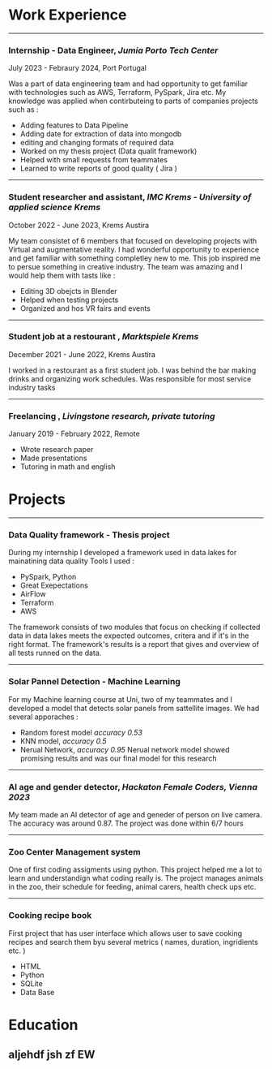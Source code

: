 # Work Experience

* * *

### Internship - Data Engineer, _Jumia Porto Tech Center_

July 2023 - Febraury 2024, Port Portugal

Was a part of data engineering team and had opportunity to get familiar with technologies such as AWS, Terraform, PySpark, Jira etc. My knowledge was applied when contirbuteing to parts of companies projects such as :
- Adding features to Data Pipeline
- Adding date for extraction of data into mongodb
- editing and changing formats of required data
-  Worked on my thesis project (Data qualit framework)
-  Helped with small requests from teammates
-  Learned to write reports of good quality ( Jira )

* * *

### Student researcher and assistant, _IMC Krems - University of applied science Krems_

 October 2022 - June 2023, Krems Austira

 My team consistet of 6 members that focused on developing projects with Virtual and augmentative reality. I had wonderful opportunity to experience and get familiar with something completley new to me. This job
 inspired me to persue something in creative industry. The team was amazing and I would help them with tasts like :
 - Editing 3D obejcts in Blender
 - Helped when testing projects
 - Organized and hos VR fairs and events

* * *

### Student job at a restourant , _Marktspiele Krems_

 December 2021 - June 2022, Krems Austira

I worked in a restourant as a first student job. I was behind the bar making drinks and organizing work schedules. Was responsible for most service industry tasks

* * *

### Freelancing , _Livingstone research, private tutoring_

 January 2019 - February 2022, Remote

- Wrote research paper
- Made presentations
- Tutoring in math and english


# Projects

* * *

### Data Quality framework - Thesis project

During my internship I developed a framework used in data lakes for mainatining data quality
Tools I used :
- PySpark, Python
- Great Exepectations
- AirFlow
- Terraform
- AWS

The framework consists of two modules that focus on checking if collected data in data lakes meets the expected outcomes, critera and if it's in the right format. The framework's results is a report that gives and overview of all tests runned on the data.

* * *

### Solar Pannel Detection - Machine Learning

For my Machine learning course at Uni, two of my teammates and I developed a model that detects solar panels from sattellite images. We had several apporaches :
- Random forest model _accuracy 0.53_
- KNN model, _accuracy 0.5_
- Nerual Network, _accuracy 0.95_
Nerual network model showed promising results and was our final model for this research

* * *

### AI age and gender detector, _Hackaton Female Coders, Vienna 2023_

My team made an AI detector of age and geneder of person on live camera. The accuracy was around 0.87. The project was done within 6/7 hours


* * *

### Zoo Center Management system

One of first coding assigments using python. This project helped me a lot to learn and understandign what coding really is. The project manages animals in the zoo, their schedule for feeding, animal carers, health check ups etc. 


* * *

### Cooking recipe book 

First project that has user interface which allows user to save cooking recipes and search them byu several metrics ( names, duration, ingridients etc. )
- HTML
- Python
- SQLite
- Data Base



# Education

aljehdf jsh zf EW
-
